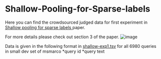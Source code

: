 # Shallow-Pooling-for-Sparse-labels
Here you can find the crowdsourced judged data for first experiment in [Shallow pooling for sparse labels
](https://arxiv.org/abs/2109.00062) paper. 

For more details please check out section 3 of the paper.
![image](https://user-images.githubusercontent.com/43349991/133142682-61f43445-d804-4d68-b280-ec3ffd759cc2.png)

Data is given in the following format in [shallow-exp1.tsv]() for all 6980 queries in small dev set of msmarco
*query id
*query text
